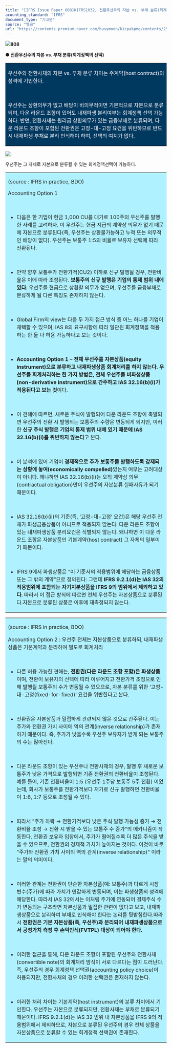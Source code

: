 ```yaml
---
title: "[IFRS Issue Paper 808]KIFRS1032, 전환우선주의 자본 vs. 부채 분류(회계정책의 선택)"
acounting_standard: "IFRS"
document_type: "기고문"
source: "엘곰"
url: "https://contents.premium.naver.com/busymoon/kicpakpmg/contents/250608093002361vb"
---
```

![](https://n2.news.naver.com/l.gif?type=content)**808**

**● 전환우선주의 자본 vs. 부채 분류(회계정책의 선택)**

<table style=""><tbody><tr><td colspan="3" rowspan="1" style="width: 100.0%; height: 129.0px;  background-color: #003960;"><div><p style=""><span style="color:#ffffff;">우선주와 전환사채의 자본 vs. 부채 분류 차이는 주계약(host contract)의 성격에 기인한다.</span></p></div><div><p style=""><span style="color:#ffffff;">​</span></p></div><div><p style=""><span style="color:#ffffff;">우선주는 상환의무가 없고 배당이 비의무적이면 기본적으로 자본으로 분류되며, 다운 라운드 조항이 있어도 내재파생 분리여부는 회계정책 선택 가능하다. 반면, 전환사채는 원리금 상환의무가 있는 금융부채로 분류되며, 다운 라운드 조항이 포함된 전환권은 고정-대-고정 요건을 위반하므로 반드시 내재파생 부채로 분리 인식해야 하며, 선택의 여지가 없다.</span></p></div></td></tr></tbody></table>

![](https://scs-phinf.pstatic.net/MjAyNTA2MDhfNjYg/MDAxNzQ5MzM4MjM3NzU1.wog1MSQBK1s0LnGI2DtOQ8ZvtGADaaSEVIhlWqDBeXsg.1varSAVk_b-nj6Mp5eFePKAufG-KWH4lolO21_qOBZ4g.PNG/image.png?type=w800)

우선주는 그 자체로 자본으로 분류될 수 있는 회계정책선택이 가능하다.

<table style=""><tbody><tr><td colspan="3" rowspan="1" style="width: 100.0%; height: 129.0px;  background-color: #b0f1ff;"><div><p style=""><span style="">(source : IFRS in practice, BDO)</span></p><p style=""><span style="">Accounting Option 1</span></p><p style=""><span style="">​</span></p><ul><li><p style=""><span style="">다음은 한 기업이 현금 1,000 CU를 대가로 100주의 우선주를 발행한 사례를 고려하자. 이 우선주는 현금 지급의 계약상 의무가 없기 때문에 자본으로 분류된다(즉, 우선주는 상환불가능하고 누적 또는 의무적인 배당이 없다). 우선주는 보통주 1:5의 비율로 보유자 선택에 따라 전환된다.</span></p></li></ul><p style=""><span style="">​</span></p><ul><li><p style=""><span style="">만약 향후 보통주가 전환가격(CU2) 이하로 신규 발행될 경우, 전환비율은 이에 따라 조정된다. </span><span style=""><b>보통주의 신규 발행은 기업의 통제 범위 내에 있다.</b></span><span style=""> 우선주를 현금으로 상환할 의무가 없으며, 우선주를 금융부채로 분류하게 될 다른 특징도 존재하지 않는다.</span></p></li></ul><p style=""><span style="">​</span></p><ul><li><p style=""><span style="">Global Firm의 view는 다음 두 가지 접근 방식 중 어느 하나를 기업이 채택할 수 있으며, IAS 8의 요구사항에 따라 일관된 회계정책을 적용하는 한 둘 다 허용 가능하다고 보는 것이다.</span></p></li></ul><p style=""><span style="">​</span></p><ul><li><p style=""><span style=""><b>Accounting Option 1</b></span><span style=""> – </span><span style=""><b>전체 우선주를 자본상품(equity instrument)으로 분류하고 내재파생상품 회계처리를 하지 않는다. 우선주를 회계처리하는 한 가지 방법은, 전체 우선주를 비파생상품(non-derivative instrument)으로 간주하고 IAS 32.16(b)(i)가 적용된다고 보는 것</b></span><span style=""><b>​</b></span><span style="">이다.</span></p></li></ul><p style=""><span style="">​</span></p><ul><li><p style=""><span style="">이 견해에 따르면, 새로운 주식이 발행되어 다운 라운드 조항이 촉발되면 우선주의 전환 시 발행되는 보통주의 수량은 변동되게 되지만, 이러한 </span><span style=""><b>신규 주식 발행은 기업의 통제 범위 내에 있기 때문에 IAS 32.16(b)(i)를 위반하지 않는다</b></span><span style="">고 본다.</span></p></li></ul><p style=""><span style="">​</span></p><ul><li><p style=""><span style="">이 분석에 있어 기업이 </span><span style=""><b>경제적으로 추가 보통주를 발행하도록 강제되는 상황에 놓여(economically compelled)</b></span><span style="">있는지 여부는 고려대상이 아니다. 왜냐하면 IAS 32.16(b)(i)는 오직 계약상 의무(contractual obligation)만이 우선주의 자본분류 실패사유가 되기 때문이다.</span></p></li></ul><p style=""><span style="">​</span></p><ul><li><p style=""><span style="">IAS 32.16(b)(ii)의 기준(즉, ‘고정-대-고정’ 요건)은 해당 우선주 전체가 파생금융상품이 아니므로 적용되지 않는다. 다운 라운드 조항이 있는 내재파생상품 분리요건은 식별되지 않는다. 왜냐하면 이 다운 라운드 조항은 자본상품인 기본계약(host contract) 그 자체의 일부이기 때문이다.</span></p></li></ul><p style=""><span style="">​</span></p><ul><li><p style=""><span style="">IFRS 9에서 파생상품은 “이 기준서의 적용범위에 해당하는 금융상품 또는 그 밖의 계약”으로 정의된다: 그런데</span><span style=""><b> IFRS 9.2.1(d)는 IAS 32의 적용범위에 포함되는 자기지분상품을 IFRS 9의 범위에서 제외하고 있다.</b></span><span style=""> 따라서 이 접근 방식에 따르면 전체 우선주는 자본상품으로 분류된다.자본으로 분류된 상품은 이후에 재측정되지 않는다.</span></p></li></ul></div></td></tr></tbody></table>

<table style=""><tbody><tr><td colspan="3" rowspan="1" style="width: 100.0%; height: 129.0px;  background-color: #b0f1ff;"><div><p style=""><span style="">(source : IFRS in practice, BDO)</span></p><p style=""><span style="">Accounting Option 2 : 우선주 전체는 자본상품으로 분류하되, 내재파생상품은 기본계약과 분리하여 별도로 회계처리</span></p><p style=""><span style="">​</span></p><ul><li><p style=""><span style="">다른 허용 가능한 견해는, </span><span style=""><b>전환권(다운 라운드 조항 포함)은 파생상품</b></span><span style="">이며, 전환이 보유자의 선택에 따라 이루어지고 전환가격 조정으로 인해 발행될 보통주의 수가 변동될 수 있으므로, 자본 분류를 위한 ‘고정-대-고정(fixed-for-fixed)’ 요건을 위반한다고 본다.</span></p></li></ul><p style=""><span style="">​</span></p><ul><li><p style=""><span style="">전환권은 자본상품과 밀접하게 관련되지 않은 것으로 간주된다. 이는 주가와 전환권 가치 사이에 역의 관계(inverse relationship)가 존재하기 때문이다. 즉, 주가가 낮을수록 우선주 보유자가 받게 되는 보통주의 수는 많아진다.</span></p></li></ul><p style=""><span style="">​</span></p><ul><li><p style=""><span style="">다운 라운드 조항이 있는 우선주나 전환사채의 경우, 발행 후 새로운 보통주가 낮은 가격으로 발행되면 기존 전환권의 전환비율이 조정된다. 예를 들어, 기존 전환비율이 1:5 (우선주 1주당 보통주 5주 전환) 이었는데, 회사가 보통주를 전환가격보다 저가로 신규 발행하면 전환비율이 1:6, 1:7 등으로 조정될 수 있다.</span></p></li></ul><p style=""><span style="">​</span></p><ul><li><p style=""><span style="">따라서 "주가 하락 → 전환가격보다 낮은 주식 발행 가능성 증가 → 전환비율 조정 → 전환 시 받을 수 있는 보통주 수 증가"의 메카니즘이 작동한다. 전환권 보유자 입장에서, 주가가 떨어질수록 더 많은 주식을 받을 수 있으므로, 전환권의 경제적 가치가 높아지는 것이다. 이것이 바로 "주가와 전환권 가치 사이의 역의 관계(inverse relationship)" 이라는 말의 의미이다.</span></p></li></ul><p style=""><span style="">​</span></p><ul><li><p style=""><span style="">이러한 관계는 전환권이 단순한 자본상품(예: 보통주)과 다르게 시장 변수(주가)에 따라 가치가 민감하게 변동되며, 이는 파생상품의 성격에 해당한다. 따라서 IAS 32에서는 이처럼 주가에 연동되어 결제주식 수가 변동되는 구조라면 자본상품과 밀접한 관련이 없다고 보고, 내재파생상품으로 분리하여 부채로 인식해야 한다는 논리를 뒷받침한다.따라서 </span><span style=""><b>전환권은 기본 자본상품(즉, 우선주)과 분리되어 내재파생상품으로서 공정가치 측정 후 손익인식(FVTPL) 대상이 되어야 한다.</b></span></p></li></ul><p style=""><span style="">​</span></p><ul><li><p style=""><span style="">이러한 접근을 통해, 다운 라운드 조항이 포함된 우선주와 전환사채(convertible note)의 회계처리 방식이 서로 다르다는 점이 드러난다. 즉, 우선주의 경우 회계정책 선택권(accounting policy choice)이 허용되지만, 전환사채의 경우 이러한 선택권은 존재하지 않는다.</span></p></li></ul><p style=""><span style="">​</span></p><ul><li><p style=""><span style="">이러한 처리 차이는 기본계약(host instrument)의 분류 차이에서 기인한다. 우선주는 자본으로 분류되지만, 전환사채는 부채로 분류되기 때문이다. IFRS 9.2.1(d)는 IAS 32 범위 내 자본상품을 IFRS 9의 적용범위에서 제외하므로, 자본으로 분류된 우선주의 경우 전체 상품을 자본상품으로 분류할 수 있는 회계정책 선택권이 존재한다.</span></p></li></ul></div></td></tr></tbody></table>

​